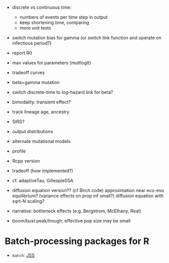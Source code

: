 
- discrete vs continuous time:
   - numbers of events per time step in output
   - keep shortening time, comparing
   - more unit tests
- switch mutation bias for gamma (or switch link function and operate on infectious period?)
- report R0 

- max values for parameters (multlogit)
- tradeoff curves
- beta+gamma mutation
- switch discrete-time to log-hazard link for beta?

- bimodality: transient effect?
- track lineage age, ancestry
- SIRS?
- output distributions
- alternate mutational models
- profile
- Rcpp version
- tradeoff (how implemented?)
- cf. adaptiveTau, GillespieSSA
- diffusion equation version??
  (cf Birch code)
  approximation near eco-evo equilibrium?
    (variance effects on prop inf small?)
  diffusion equation with sqrt-N scaling?
- narrative: bottleneck effects (e.g. Bergstrom, McElhany, Real)
- boom/bust peak/trough; effective pop size may be small


# Batch-processing packages for R

- `batch`: [JSS](http://www.jstatsoft.org/v39/c01/)
